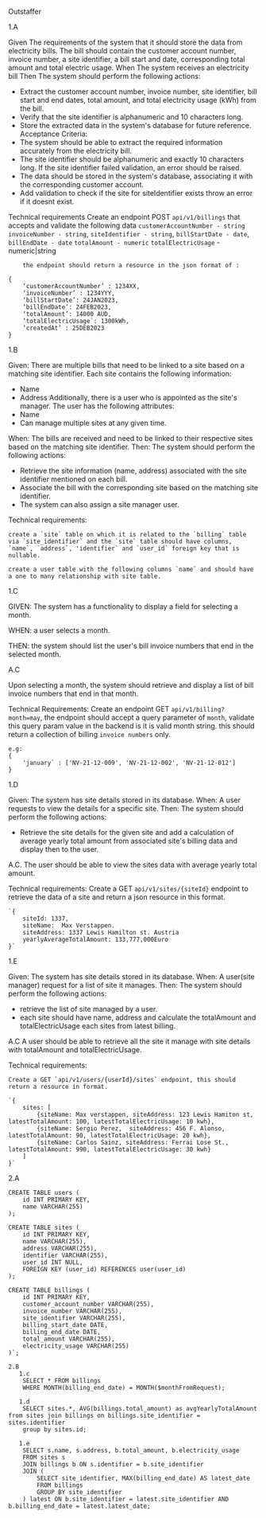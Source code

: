 Outstaffer

1.A

Given
The requirements of the system that it should store the data from electricity bills. The bill should contain the
customer account number, invoice number, a site identifier, a bill start and  date, corresponding total amount and total electric usage.
When
The system receives an electricity bill
Then
The system should perform the following actions:
* Extract the customer account number, invoice number, site identifier, bill start and end dates, total amount, and total electricity usage (kWh) from the bill.
* Verify that the site identifier is alphanumeric and 10 characters long.
* Store the extracted data in the system's database for future reference.
  Acceptance Criteria:
* The system should be able to extract the required information accurately from the electricity bill.
* The site identifier should be alphanumeric and exactly 10 characters long. If the site identifier failed validation, an error should be raised.
* The data should be stored in the system's database, associating it with the corresponding customer account.
* Add validation to check if the site for siteIdentifier exists throw an error if it doesnt exist.

Technical requirements
Create an endpoint POST `api/v1/billings` that accepts and validate the following data
`customerAccountNumber - string`
`invoiceNumber - string`,
`siteIdentifier - string`,
`billStartDate - date`,
` billEndDate - date`
`totalAmount - numeric`
`totalElectricUsage` - numeric|string

        the endpoint should return a resource in the json format of :

	{
		‘customerAccountNumber’ : 1234XX,
		‘invoiceNumber’ : 1234YYY,
		‘billStartDate’: 24JAN2023,
		‘billEndDate’: 24FEB2023,
		‘totalAmount’: 14000 AUD,
		‘totalElectricUsage`: 1300kWh,
		‘createdAt’ : 25DEB2023
	}
1.B

Given: There are multiple bills that need to be linked to a site based on a matching site identifier. Each site contains the following information:
* Name
* Address
  Additionally, there is a user who is appointed as the site's manager. The user has the following attributes:
* Name
* Can manage multiple sites at any given time.

When: The bills are received and need to be linked to their respective sites based on the matching site identifier.
Then: The system should perform the following actions:
* Retrieve the site information (name, address) associated with the site identifier mentioned on each bill.
* Associate the bill with the corresponding site based on the matching site identifier.
* The system can also assign a site manager user.

Technical requirements:

    create a `site` table on which it is related to the `billing` table via `site_identifier` and the `site` table should have columns, `name`, `address`, 'identifier` and `user_id` foreign key that is nullable.

    create a user table with the following columns `name` and should have a one to many relationship with site table.

1.C

GIVEN: The system has a functionality to display a field for selecting a month.

WHEN: a user selects a month.

THEN: the system should list the user's bill invoice numbers that end in the selected month.

A.C

Upon selecting a month, the system should retrieve and display a list of bill invoice numbers that end in that month.

Technical Requirements:
Create an endpoint GET `api/v1/billing?month=may`, the endpoint should accept a query parameter of `month`, validate this query param value in the backend is it is valid month string. this should return a collection of billing `invoice numbers` only.

    e.g:
    {
        'january` : ['NV-21-12-009', 'NV-21-12-002', 'NV-21-12-012']
    }

1.D

Given: The system has site details stored in its database.
When: A user requests to view the details for a specific site.
Then:  The system should perform the following actions:
- Retrieve the site details for the given site and add a calculation of average yearly total amount from associated site's billing data and display then to the user.

A.C.
The user should be able to view the sites data with average yearly total amount.

Technical requirements:
Create a GET `api/v1/sites/{siteId}` endpoint to retrieve the data of a site and return a  json resource in this format.

    `{
        siteId: 1337,
        siteName:  Max Verstappen.
        siteAddress: 1337 Lewis Hamilton st. Austria
        yearlyAverageTotalAmount: 133,777,000Euro
    }`

1.E


Given: The system has site details stored in its database.
When: A user(site manager) request for a list of site it manages.
Then:  The system should perform the following actions:
- retrieve the list of site managed by a user.
- each site should have name, address and calculate the totalAmount and totalElectricUsage each sites from latest billing.

A.C
A user should be able to retrieve all the site it manage with site details with totalAmount and totalElectricUsage.

Technical requirements:

    Create a GET `api/v1/users/{userId}/sites` endpoint, this should return a resource in format.

    `{
        sites: [
            {siteName: Max verstappen, siteAddress: 123 Lewis Hamiton st, latestTotalAmount: 100, latestTotalElectricUsage: 10 kwh},
            {siteName: Sergio Perez,  siteAddress: 456 F. Alonso, latestTotalAmount: 90, latestTotalElectricUsage: 20 kwh},
            {siteName: Carlos Sainz, siteAddress: Ferrai Lose St., latestTotalAmount: 990, latestTotalElectricUsage: 30 kwh}
        ]
    }`


2.A

    CREATE TABLE users (
        id INT PRIMARY KEY,
        name VARCHAR(255)
    );

    CREATE TABLE sites (
        id INT PRIMARY KEY,
        name VARCHAR(255),
        address VARCHAR(255),
        identifier VARCHAR(255),
        user_id INT NULL,
        FOREIGN KEY (user_id) REFERENCES user(user_id)
    );

    CREATE TABLE billings (
        id INT PRIMARY KEY,
        customer_account_number VARCHAR(255),
        invoice_number VARCHAR(255),
        site_identifier VARCHAR(255),
        billing_start_date DATE,
        billing_end_date DATE,
        total_amount VARCHAR(255),
        electricity_usage VARCHAR(255)
    )`;

    2.B
       1.c
        SELECT * FROM billings
        WHERE MONTH(billing_end_date) = MONTH($monthFromRequest);

       1.d
        SELECT sites.*, AVG(billings.total_amount) as avgYearlyTotalAmount from sites join billings on billings.site_identifier = sites.identifier
        group by sites.id;

       1.e
        SELECT s.name, s.address, b.total_amount, b.electricity_usage
        FROM sites s
        JOIN billings b ON s.identifier = b.site_identifier
        JOIN (
            SELECT site_identifier, MAX(billing_end_date) AS latest_date
            FROM billings
            GROUP BY site_identifier
        ) latest ON b.site_identifier = latest.site_identifier AND b.billing_end_date = latest.latest_date;


